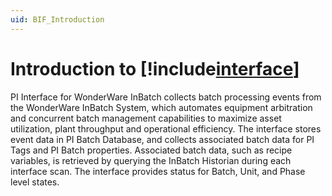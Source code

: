 ```yaml
---
uid: BIF_Introduction
---
```


# Introduction to [!include[interface](../includes/interface-name.md)]

<!-- Customized for WonderWare -->

PI Interface for WonderWare InBatch collects batch processing events from the WonderWare InBatch System, which automates equipment arbitration and concurrent batch management capabilities to maximize asset utilization, plant throughput and operational efficiency. The interface stores event data in PI Batch Database, and collects associated batch data for PI Tags and PI Batch properties. Associated batch data, such as recipe variables, is retrieved by querying the InBatch Historian during each interface scan. The interface provides status for Batch, Unit, and Phase level states.
